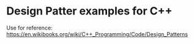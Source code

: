# Design Patter examples for C++
Use for reference:
https://en.wikibooks.org/wiki/C++_Programming/Code/Design_Patterns

